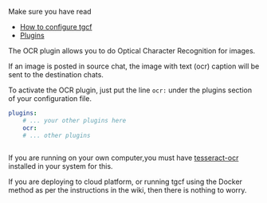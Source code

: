 Make sure you have read 
- [How to configure tgcf](https://github.com/aahnik/tgcf/wiki/How-to-configure-tgcf-%3F)
- [Plugins](https://github.com/aahnik/tgcf/wiki/Plugins)

The OCR plugin allows you to do Optical Character Recognition for images. 

If an image is posted in source chat, the image with text (ocr) caption will be sent to the destination chats.

To activate the OCR plugin, just put the line `ocr:` under the plugins section of your configuration file.

```yaml
plugins:
    # ... your other plugins here
    ocr:
    # ... other plugins
        
```

If you are running on your own computer,you must have [tesseract-ocr](https://github.com/tesseract-ocr/tesseract) installed in your system for this. 

If you are deploying to cloud platform, or running tgcf using the Docker method as per the instructions in the wiki, then there is nothing to worry. 